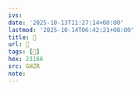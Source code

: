 ```yaml
---
ivs:
date: '2025-10-13T11:27:14+08:00'
lastmod: '2025-10-14T06:42:21+08:00'
title: 󰖗
url: 󰖗
tags: [𣅦]
hex: 23166
src: GHZR
note:
---
```

